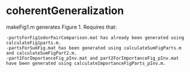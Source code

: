 # coherentGeneralization

makeFig1.m generates Figure 1. Requires that:

	-partsForFig1odorPairComparison.mat has already been generated using calculateFig1parts.m.
	-partsForSumFig.mat has been generated using calculateSumFigParts.m and calculateSumFigPart2.m.
	-part1ForImportanceFig_pInv.mat and part2ForImportanceFig_pInv.mat have been generated using calculateImportanceFigParts_pInv.m.


